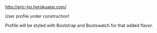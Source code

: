 http://eric-ho.herokuapp.com/

User profile under construction!

Profile will be styled with Bootstrap and Bootswatch for that added flavor.